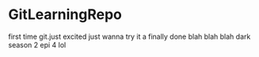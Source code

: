 # GitLearningRepo
first time git.just excited
just wanna try it a finally done blah blah blah
dark season 2 epi 4 lol
